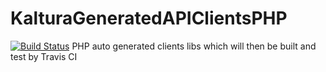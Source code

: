 KalturaGeneratedAPIClientsPHP
==============================================================
[![Build Status](https://travis-ci.org/kaltura/KalturaGeneratedAPIClientsPHP.svg?branch=master)](https://travis-ci.org/kaltura/KalturaGeneratedAPIClientsPHP)
PHP auto generated clients libs which will then be built and test by Travis CI
